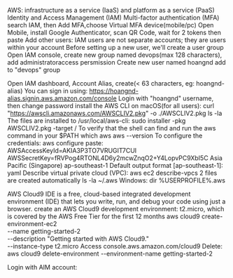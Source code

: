 AWS: infrastructure as a service (IaaS) and platform as a service (PaaS) 
Identity and Access Management (IAM) 
Multi-factor authentication (MFA)
search IAM, then Add MFA,choose Virtual MFA device(mobile/pc)
Open Mobile, install Google Authenticator, scan QR Code, wait for 2 tokens then paste
Add other users:
IAM users are not separate accounts; they are users within your account
Before setting up a new user, we'll create a user group
Open IAM console, create new group named devops(max 128 characters), add administratoraccess persmission
Create new user named hoangnd
add to "devops" group

Open IAM dashboard, Account Alias, create(< 63 characters, eg: hoangnd-alias)
You can sign in using:
https://hoangnd-alias.signin.aws.amazon.com/console
Login with "hoangnd" username, then change password
install the AWS CLI on macOS(for all users):
curl "https://awscli.amazonaws.com/AWSCLIV2.pkg" -o ./AWSCLIV2.pkg
ls -la
The files are installed to /usr/local/aws-cli:
sudo installer -pkg AWSCLIV2.pkg -target /
To verify that the shell can find and run the aws command in your $PATH
which aws
aws --version
To configure the credentials:
aws configure 
paste:
AWSAccessKeyId=AKIA3P3TO7VRUGIT7CUI
AWSSecretKey=fRVPog4RTONL4D6y2mcwZnqO2+Y4LopvPC9XbI5C
Asia Pacific (Singapore)	ap-southeast-1
Default output format [ap-southeast-1]: yaml
Describe virtual private cloud (VPC):
aws ec2 describe-vpcs
2 files are created automatically
ls -la ~/.aws
Windows: dir %USERPROFILE%\.aws

AWS Cloud9 IDE is a free, cloud-based integrated development environment (IDE) that lets you write, run, and debug your code using just a browser. 
create an AWS Cloud9 development environment:
t2.micro, which is covered by the AWS Free Tier for the first 12 months
aws cloud9 create-environment-ec2 \
--name getting-started-2 \
--description "Getting started with AWS Cloud9." \
--instance-type t2.micro
Access console.aws.amazon.com/cloud9
Delete:
aws cloud9 delete-environment --environment-name getting-started-2 

Login with AIM account:


